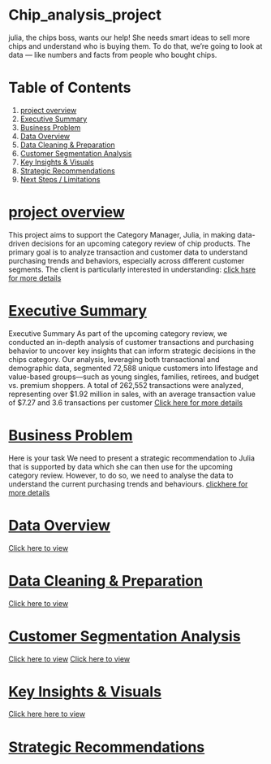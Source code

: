 # Chip_analysis_project
julia, the chips boss, wants our help! She needs smart ideas to sell more chips and understand who is buying them. To do that, we’re going to look at data — like numbers and facts from people who bought chips.

# Table of Contents
1. [project overview](#project-overview)
1. [Executive Summary](#executive-summary)
2. [Business Problem](#business-problem)
3. [Data Overview](#data-overview)
4. [Data Cleaning & Preparation](#data-cleaning--preparation)
5. [Customer Segmentation Analysis](#customer-segmentation-analysis)
6. [Key Insights & Visuals](#key-insights--visuals)
7. [Strategic Recommendations](#strategic-recommendations)
8. [Next Steps / Limitations](#next-steps--limitations)
# [project overview](#project-overview)
This project aims to support the Category Manager, Julia, in making data-driven decisions for an upcoming category review of chip products. The primary goal is to analyze transaction and customer data to understand purchasing trends and behaviors, especially across different customer segments.
The client is particularly interested in understanding:
[click hsre for more details](https://github.com/bryan405/Chip_analysis_project/blob/main/project%20overview2.pdf)

# [Executive Summary](#executive-summary)
Executive Summary
As part of the upcoming category review, we conducted an in-depth analysis of customer 
transactions and purchasing behavior to uncover key insights that can inform strategic 
decisions in the chips category.
Our analysis, leveraging both transactional and demographic data, segmented 72,588 
unique customers into lifestage and value-based groups—such as young singles, families, 
retirees, and budget vs. premium shoppers. A total of 262,552 transactions were analyzed, 
representing over $1.92 million in sales, with an average transaction value of $7.27 and 
3.6 transactions per customer
[Click here for more details](https://github.com/bryan405/Chip_analysis_project/blob/main/Executive%20Summary.pdf)

# [Business Problem](#business-problem)
Here is your task We need to present a strategic recommendation to Julia that is 
supported by data which she can then use for the upcoming category review. However, to 
do so, we need to analyse the data to understand the current purchasing trends and 
behaviours.
[clickhere for more details](https://github.com/bryan405/Chip_analysis_project/blob/main/business%20request.pdf)

# [Data Overview](#data-overview)
[Click here to view](https://github.com/bryan405/Chip_analysis_project/blob/main/Data%20Overview.pdf)

#  [Data Cleaning & Preparation](#data-cleaning--preparation)
[Click here to view](https://github.com/bryan405/Chip_analysis_project/blob/main/enhanced_chip_analysis.pdf)

# [Customer Segmentation Analysis](#customer-segmentation-analysis)
[Click here to view](https://github.com/bryan405/Chip_analysis_project/blob/main/segment_summary.csv)
[Click here to view](https://github.com/bryan405/Chip_analysis_project/blob/main/customer_segmentation_dashboard.png)

# [Key Insights & Visuals](#key-insights--visuals)
[Click here here to view](https://github.com/bryan405/Chip_analysis_project/blob/main/QVI_Chip_Analysis_Simple.pdf)

# [Strategic Recommendations](#strategic-recommendations)
